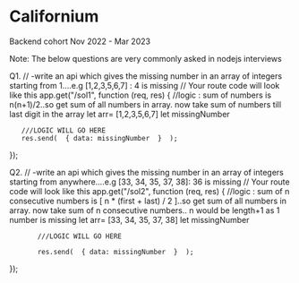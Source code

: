 # Californium

Backend cohort Nov 2022 - Mar 2023

Note: The below questions are very commonly asked in nodejs interviews 

 Q1.
   // -write an api which gives the missing number in an array of integers starting from 1….e.g [1,2,3,5,6,7] : 4 is missing
 // Your route code will look like this
 app.get("/sol1", function (req, res) {
	   //logic : sum of numbers is n(n+1)/2..so get sum of all numbers in array. now take sum of numbers till last digit in the array
	   let arr= [1,2,3,5,6,7]
	   let missingNumber
 
	   ///LOGIC WILL GO HERE 
	   res.send(  { data: missingNumber  }  );
 });
 
 
 Q2. 
   // -write an api which gives the missing number in an array of integers starting from anywhere….e.g [33, 34, 35, 37, 38]: 36 is missing
 // Your route code will look like this
 app.get("/sol2", function (req, res) {
		   //logic : sum of n consecutive numbers is [ n * (first + last) / 2  ]..so get sum of all numbers in array. now take sum of n consecutive numbers.. n would be length+1 as 1 number is missing
		   let arr= [33, 34, 35, 37, 38]
		   let missingNumber
 
		   ///LOGIC WILL GO HERE 
  
		   res.send(  { data: missingNumber  }  );
 });

